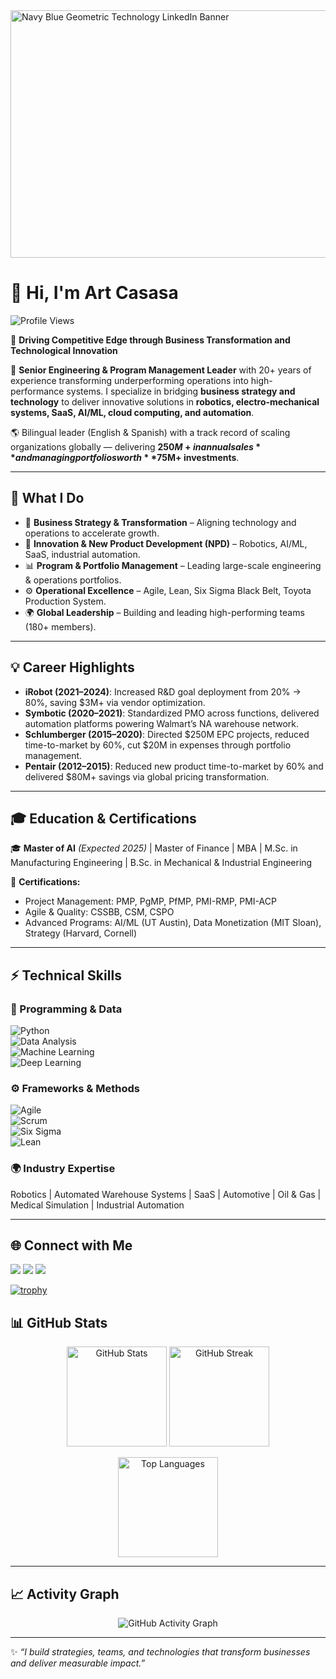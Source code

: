 
 <img width="1584" height="396" alt="Navy Blue Geometric Technology LinkedIn Banner" src="https://github.com/user-attachments/assets/ed22ada2-5136-4306-b57a-4f44beb23104" />
 
 # 👋 Hi, I'm Art Casasa  
 
![Profile Views](https://komarev.com/ghpvc/?username=artcasasa&label=Profile%20Views&color=blue&style=flat)

🚀 **Driving Competitive Edge through Business Transformation and Technological Innovation**  

💼 **Senior Engineering & Program Management Leader** with 20+ years of experience transforming underperforming operations into high-performance systems. I specialize in bridging **business strategy and technology** to deliver innovative solutions in **robotics, electro-mechanical systems, SaaS, AI/ML, cloud computing, and automation**.  

🌎 Bilingual leader (English & Spanish) with a track record of scaling organizations globally — delivering **$250M+ in annual sales** and managing portfolios worth **$75M+ investments**.  

---

## 🔑 What I Do  
- 🧭 **Business Strategy & Transformation** – Aligning technology and operations to accelerate growth.  
- 🤖 **Innovation & New Product Development (NPD)** – Robotics, AI/ML, SaaS, industrial automation.  
- 📊 **Program & Portfolio Management** – Leading large-scale engineering & operations portfolios.  
- ⚙️ **Operational Excellence** – Agile, Lean, Six Sigma Black Belt, Toyota Production System.  
- 🌍 **Global Leadership** – Building and leading high-performing teams (180+ members).  

---

## 💡 Career Highlights  
- **iRobot (2021–2024)**: Increased R&D goal deployment from 20% → 80%, saving $3M+ via vendor optimization.  
- **Symbotic (2020–2021)**: Standardized PMO across functions, delivered automation platforms powering Walmart’s NA warehouse network.  
- **Schlumberger (2015–2020)**: Directed $250M EPC projects, reduced time-to-market by 60%, cut $20M in expenses through portfolio management.  
- **Pentair (2012–2015)**: Reduced new product time-to-market by 60% and delivered $80M+ savings via global pricing transformation.  

---

## 🎓 Education & Certifications  
🎓 **Master of AI** *(Expected 2025)* | Master of Finance | MBA | M.Sc. in Manufacturing Engineering | B.Sc. in Mechanical & Industrial Engineering  

📜 **Certifications:**  
- Project Management: PMP, PgMP, PfMP, PMI-RMP, PMI-ACP  
- Agile & Quality: CSSBB, CSM, CSPO  
- Advanced Programs: AI/ML (UT Austin), Data Monetization (MIT Sloan), Strategy (Harvard, Cornell)  

---

## ⚡ Technical Skills  

### 🚀 Programming & Data  
![Python](https://img.shields.io/badge/Python-3776AB?style=for-the-badge&logo=python&logoColor=white)  
![Data Analysis](https://img.shields.io/badge/Data%20Analysis-4285F4?style=for-the-badge&logo=google-analytics&logoColor=white)  
![Machine Learning](https://img.shields.io/badge/Machine%20Learning-FF6F00?style=for-the-badge&logo=tensorflow&logoColor=white)  
![Deep Learning](https://img.shields.io/badge/Deep%20Learning-311C87?style=for-the-badge&logo=pytorch&logoColor=white)  

### ⚙️ Frameworks & Methods  
![Agile](https://img.shields.io/badge/Agile-009688?style=for-the-badge&logo=agile&logoColor=white)  
![Scrum](https://img.shields.io/badge/Scrum-6DB33F?style=for-the-badge&logo=scrumalliance&logoColor=white)  
![Six Sigma](https://img.shields.io/badge/Six%20Sigma-000000?style=for-the-badge&logo=six-sigma&logoColor=white)  
![Lean](https://img.shields.io/badge/Lean-FF5722?style=for-the-badge&logo=leanpub&logoColor=white)  

### 🌍 Industry Expertise  
Robotics | Automated Warehouse Systems | SaaS | Automotive | Oil & Gas | Medical Simulation | Industrial Automation  

---

## 🌐 Connect with Me  
<p align="left">
  <a href="https://www.linkedin.com/in/artcasasa/"><img src="https://img.shields.io/badge/LinkedIn-0077B5?style=for-the-badge&logo=linkedin&logoColor=white"/></a>
  <a href="http://www.artcasasa.com"><img src="https://img.shields.io/badge/Website-000000?style=for-the-badge&logo=About.me&logoColor=white"/></a>
  <a href="mailto:arturo.casasa@gmail.com"><img src="https://img.shields.io/badge/Email-D14836?style=for-the-badge&logo=gmail&logoColor=white"/></a>
</p>  

[![trophy](https://github-profile-trophy.vercel.app/?username=artcasasa&theme=darkhub&row=1&column=7)](https://github.com/ryo-ma/github-profile-trophy)

## 📊 GitHub Stats  

<p align="center">
  <img src="https://github-readme-stats.vercel.app/api?username=artcasasa&show_icons=true&theme=radical" alt="GitHub Stats" height="160"/>
  <img src="https://github-readme-streak-stats.herokuapp.com/?user=artcasasa&theme=radical" alt="GitHub Streak" height="160"/>
</p>

<p align="center">
  <img src="https://github-readme-stats.vercel.app/api/top-langs/?username=artcasasa&layout=compact&theme=radical" alt="Top Languages" height="160"/>
</p>

---

## 📈 Activity Graph  

<p align="center">
  <img src="https://github-readme-activity-graph.vercel.app/graph?username=artcasasa&bg_color=1a1b27&color=ffffff&line=ff6f91&point=ffffff&area=true&hide_border=true" alt="GitHub Activity Graph"/>
</p>

---



✨ *“I build strategies, teams, and technologies that transform businesses and deliver measurable impact.”*  
